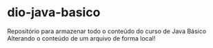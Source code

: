 # dio-java-basico
Repositório para armazenar todo o conteúdo do curso de Java Básico 
Alterando o conteúdo de um arquivo de forma local!
